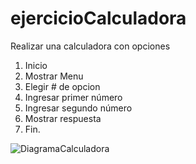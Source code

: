 # ejercicioCalculadora

Realizar una calculadora con opciones

1. Inicio
2. Mostrar Menu
3. Elegir # de opcion
 1. Ingresar primer número
 2. Ingresar segundo número
4. Mostrar respuesta
5. Fin.

![DiagramaCalculadora](http://i68.tinypic.com/20h66hz.jpg)
